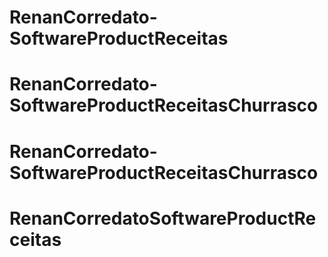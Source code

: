# RenanCorredato-SoftwareProductReceitas
# RenanCorredato-SoftwareProductReceitasChurrasco
# RenanCorredato-SoftwareProductReceitasChurrasco
# RenanCorredatoSoftwareProductReceitas
